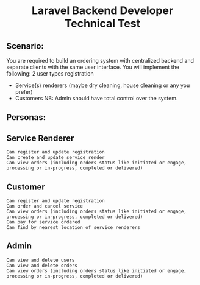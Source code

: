 <h1 align="center"><strong>Laravel Backend Developer Technical Test</strong></h1>

## Scenario:

You are required to build an ordering system with centralized backend and separate clients with the same user interface.
You will implement the following:
2 user types registration
-   Service(s) renderers (maybe dry cleaning, house cleaning or any you prefer)
-   Customers
    NB: Admin should have total control over the system.

## Personas:

## Service Renderer

    Can register and update registration
    Can create and update service render
    Can view orders (including orders status like initiated or engage, processing or in-progress, completed or delivered)

## Customer

    Can register and update registration
    Can order and cancel service
    Can view orders (including orders status like initiated or engage, processing or in-progress, completed or delivered)
    Can pay for service ordered
    Can find by nearest location of service renderers

## Admin

    Can view and delete users
    Can view and delete orders
    Can view orders (including orders status like initiated or engage, processing or in-progress, completed or delivered)
